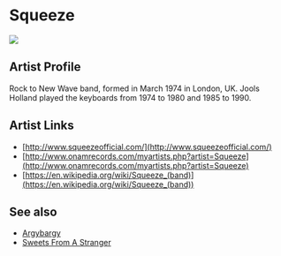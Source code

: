# Squeeze

![](../../asssets/artists/Squeeze.png)

## Artist Profile

Rock to New Wave band, formed in March 1974 in London, UK.
Jools Holland played the keyboards from 1974 to 1980 and 1985 to 1990.

## Artist Links

- [http://www.squeezeofficial.com/](http://www.squeezeofficial.com/)
- [http://www.onamrecords.com/myartists.php?artist=Squeeze](http://www.onamrecords.com/myartists.php?artist=Squeeze)
- [https://en.wikipedia.org/wiki/Squeeze_(band)](https://en.wikipedia.org/wiki/Squeeze_(band))


## See also

- [Argybargy](Squeeze-Argybargy.md)
- [Sweets From A Stranger](Squeeze-Sweets_From_A_Stranger.md)
